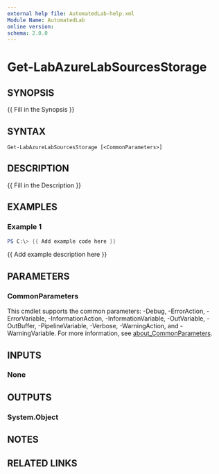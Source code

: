 ```yaml
---
external help file: AutomatedLab-help.xml
Module Name: AutomatedLab
online version:
schema: 2.0.0
---
```


# Get-LabAzureLabSourcesStorage

## SYNOPSIS
{{ Fill in the Synopsis }}

## SYNTAX

```
Get-LabAzureLabSourcesStorage [<CommonParameters>]
```

## DESCRIPTION
{{ Fill in the Description }}

## EXAMPLES

### Example 1
```powershell
PS C:\> {{ Add example code here }}
```

{{ Add example description here }}

## PARAMETERS

### CommonParameters
This cmdlet supports the common parameters: -Debug, -ErrorAction, -ErrorVariable, -InformationAction, -InformationVariable, -OutVariable, -OutBuffer, -PipelineVariable, -Verbose, -WarningAction, and -WarningVariable. For more information, see [about_CommonParameters](http://go.microsoft.com/fwlink/?LinkID=113216).

## INPUTS

### None

## OUTPUTS

### System.Object
## NOTES

## RELATED LINKS
